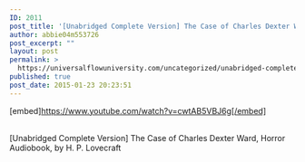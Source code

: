 ```yaml
---
ID: 2011
post_title: '[Unabridged Complete Version] The Case of Charles Dexter Ward, Audiobook, by H. P. Lovecraft'
author: abbie04m553726
post_excerpt: ""
layout: post
permalink: >
  https://universalflowuniversity.com/uncategorized/unabridged-complete-version-the-case-of-charles-dexter-ward-audiobook-by-h-p-lovecraft/
published: true
post_date: 2015-01-23 20:23:51
---
```

[embed]https://www.youtube.com/watch?v=cwtAB5VBJ6g[/embed]</br></br>
<p>[Unabridged Complete Version] The Case of Charles Dexter Ward, Horror Audiobook, by H. P. Lovecraft</p>